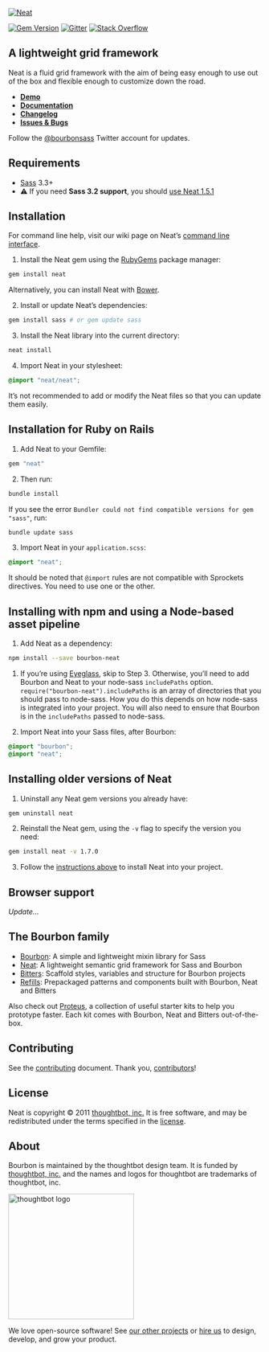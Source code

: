 [![Neat](http://images.thoughtbot.com/bourbon/neat-logo.svg)](http://neat.bourbon.io)

[![Gem Version](http://img.shields.io/gem/v/neat.svg?style=flat)](https://rubygems.org/gems/neat)
[![Gitter](http://img.shields.io/badge/gitter-neat-ae3dd2.svg?style=flat)](https://gitter.im/thoughtbot/neat)
[![Stack Overflow](http://img.shields.io/badge/stack%20overflow-neat-ae3dd2.svg?style=flat)](http://stackoverflow.com/questions/tagged/neat)

## A lightweight grid framework

Neat is a fluid grid framework with the aim of being easy enough to use out of the box and flexible enough to customize down the road.

- **[Demo](http://neat.bourbon.io)**
- **[Documentation](http://thoughtbot.github.io/neat-docs/latest)**
- **[Changelog](https://github.com/thoughtbot/neat/releases)**
- **[Issues & Bugs](https://github.com/thoughtbot/neat/issues)**

Follow the [@bourbonsass](https://twitter.com/bourbonsass) Twitter account
for updates.

## Requirements

- [Sass](https://github.com/sass/sass) 3.3+
- :warning: If you need **Sass 3.2 support**, you should [use Neat 1.5.1](#installing-older-versions-of-neat)

## Installation

For command line help, visit our wiki page on Neat’s [command line interface](https://github.com/thoughtbot/neat/wiki/Command-Line-Interface).

1. Install the Neat gem using the [RubyGems](https://rubygems.org) package manager:

  ```bash
  gem install neat
  ```

  Alternatively, you can install Neat with [Bower](http://bower.io).

2. Install or update Neat’s dependencies:

  ```bash
  gem install sass # or gem update sass
  ```

3. Install the Neat library into the current directory:

  ```bash
  neat install
  ```

4. Import Neat in your stylesheet:

  ```scss
  @import "neat/neat";
  ```

  It’s not recommended to add or modify the Neat files so that you can update them easily.

## Installation for Ruby on Rails

1. Add Neat to your Gemfile:

  ```ruby
  gem "neat"
  ```

2. Then run:

  ```bash
  bundle install
  ```

  If you see the error `Bundler could not find compatible versions for gem "sass"`, run:

  ```bash
  bundle update sass
  ```

3.  Import Neat in your `application.scss`:

  ```scss
  @import "neat";
  ```

  It should be noted that `@import` rules are not compatible with Sprockets directives. You need to use one or the other.

## Installing with npm and using a Node-based asset pipeline

1. Add Neat as a dependency:

  ```bash
  npm install --save bourbon-neat
  ```

1. If you’re using [Eyeglass](http://eyeglass.rocks), skip to Step 3. Otherwise, you’ll need to add Bourbon and Neat to your node-sass `includePaths` option. `require("bourbon-neat").includePaths` is an array of directories that you should pass to node-sass. How you do this depends on how node-sass is integrated into your project. You will also need to ensure that Bourbon is in the `includePaths` passed to node-sass.

1. Import Neat into your Sass files, after Bourbon:

  ```scss
  @import "bourbon";
  @import "neat";
  ```

## Installing older versions of Neat

1. Uninstall any Neat gem versions you already have:

  ```bash
  gem uninstall neat
  ```

2. Reinstall the Neat gem, using the `-v` flag to specify the version you need:

  ```bash
  gem install neat -v 1.7.0
  ```

3. Follow the [instructions above](#installation) to install Neat into your project.

## Browser support

_Update…_


## The Bourbon family

- [Bourbon](https://github.com/thoughtbot/bourbon): A simple and lightweight mixin library for Sass
- [Neat](https://github.com/thoughtbot/neat): A lightweight semantic grid framework for Sass and Bourbon
- [Bitters](https://github.com/thoughtbot/bitters): Scaffold styles, variables and structure for Bourbon projects
- [Refills](https://github.com/thoughtbot/refills): Prepackaged patterns and components built with Bourbon, Neat and Bitters

Also check out [Proteus](https://github.com/thoughtbot/proteus), a collection of useful starter kits to help you prototype faster. Each kit comes with Bourbon, Neat and Bitters out-of-the-box.

## Contributing

See the [contributing] document. Thank you, [contributors]!

  [contributing]: CONTRIBUTING.md
  [contributors]: https://github.com/thoughtbot/bourbon/graphs/contributors

## License

Neat is copyright © 2011 [thoughtbot, inc.][thoughtbot] It is free software, and may be redistributed under the terms specified in the [license].

  [license]: LICENSE.md

## About

Bourbon is maintained by the thoughtbot design team. It is funded by [thoughtbot, inc.][thoughtbot] and the names and logos for thoughtbot are trademarks of thoughtbot, inc.

[<img src="http://thoughtbot.github.io/images/signature.svg" width="250" alt="thoughtbot logo">][thoughtbot]

We love open-source software! See [our other projects][community] or [hire us][hire] to design, develop, and grow your product.

  [thoughtbot]: https://thoughtbot.com?utm_source=github
  [community]: https://thoughtbot.com/community?utm_source=github
  [hire]: https://thoughtbot.com/hire-us?utm_source=github
